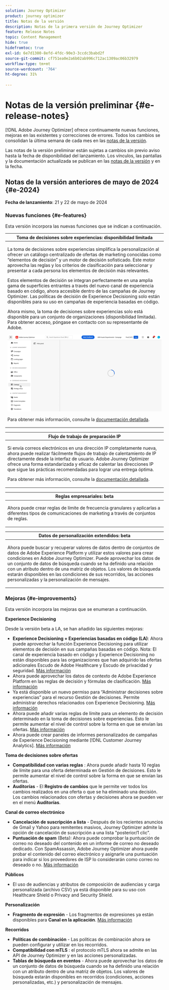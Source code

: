 ```yaml
---
solution: Journey Optimizer
product: journey optimizer
title: Notas de la versión
description: Notas de la primera versión de Journey Optimizer
feature: Release Notes
topic: Content Management
hide: true
hidefromtoc: true
exl-id: 6e7d1300-8efd-4fdc-90e3-3ccdc3babd2f
source-git-commit: cf751ea0e2a6b02ab996c712ac1309ac06b32979
workflow-type: tm+mt
source-wordcount: '764'
ht-degree: 31%

---
```


# Notas de la versión preliminar {#e-release-notes}

[!DNL Adobe Journey Optimizer] ofrece continuamente nuevas funciones, mejoras en las existentes y correcciones de errores. Todos los cambios se consolidan la última semana de cada mes en las [notas de la versión](release-notes.md).

Las notas de la versión preliminar están sujetas a cambios sin previo aviso hasta la fecha de disponibilidad del lanzamiento. Los vínculos, las pantallas y la documentación actualizada se publican en las [notas de la versión](release-notes.md) y en la fecha.

## Notas de la versión anteriores de mayo de 2024 {#e-2024}

**Fecha de lanzamiento**: 21 y 22 de mayo de 2024

### Nuevas funciones {#e-features}

Esta versión incorpora las nuevas funciones que se indican a continuación.


<table>
<thead>
<tr>
<th><strong>Toma de decisiones sobre experiencias: disponibilidad limitada</strong><br/></th>
</tr>
</thead>
<tbody>
<tr>
<td>
<p>La toma de decisiones sobre experiencias simplifica la personalización al ofrecer un catálogo centralizado de ofertas de marketing conocidas como “elementos de decisión” y un motor de decisión sofisticado. Este motor aprovecha las reglas y los criterios de clasificación para seleccionar y presentar a cada persona los elementos de decisión más relevantes.</p>
<p>Estos elementos de decisión se integran perfectamente en una amplia gama de superficies entrantes a través del nuevo canal de experiencia basado en código, ahora accesible dentro de las campañas de Journey Optimizer. Las políticas de decisión de Experience Decisioning solo están disponibles para su uso en campañas de experiencia basadas en código.</p>
<p>Ahora mismo, la toma de decisiones sobre experiencias solo está disponible para un conjunto de organizaciones (disponibilidad limitada). Para obtener acceso, póngase en contacto con su representante de Adobe.</p>
<img src="assets/do-not-localize/gif-exd.gif"/>
<p>Para obtener más información, consulte la <a href="../experience-decisioning/gs-experience-decisioning.md">documentación detallada</a>.</p>
</td>
</tr>
</tbody>
</table>


<table>
<thead>
<tr>
<th><strong>Flujo de trabajo de preparación IP</strong><br/></th>
</tr>
</thead>
<tbody>
<tr>
<td>
<p>Si envía correos electrónicos en una dirección IP completamente nueva, ahora puede realizar fácilmente flujos de trabajo de calentamiento de IP directamente desde la interfaz de usuario. Adobe Journey Optimizer ofrece una forma estandarizada y eficaz de calentar las direcciones IP que sigue las prácticas recomendadas para lograr una entrega óptima.</p>
<p>Para obtener más información, consulte la <a href="../configuration/ip-warmup-gs.md">documentación detallada</a>.</p>
</td>
</tr>
</tbody>
</table>

<table>
<thead>
<tr>
<th><strong>Reglas empresariales: beta</strong><br/></th>
</tr>
</thead>
<tbody>
<tr>
<td>
<p>Ahora puede crear reglas de límite de frecuencia granulares y aplicarlas a diferentes tipos de comunicaciones de marketing a través de conjuntos de reglas. </p>
</td>
</tr>
</tbody>
</table>


<table>
<thead>
<tr>
<th><strong>Datos de personalización extendidos: beta</strong><br/></th>
</tr>
</thead>
<tbody>
<tr>
<td>
<p>Ahora puede buscar y recuperar valores de datos dentro de conjuntos de datos de Adobe Experience Platform y utilizar estos valores para crear condiciones en Adobe Journey Optimizer. Puede aprovechar los datos de un conjunto de datos de búsqueda cuando se ha definido una relación con un atributo dentro de una matriz de objetos. Los valores de búsqueda estarán disponibles en las condiciones de sus recorridos, las acciones personalizadas y la personalización de mensajes.</p>
</td>
</tr>
</tbody>
</table>

### Mejoras {#e-improvements}

Esta versión incorpora las mejoras que se enumeran a continuación.

**Experience Decisioning**

Desde la versión beta a LA, se han añadido las siguientes mejoras:

* **Experience Decisioning + Experiencias basadas en código (LA)**: Ahora puede aprovechar la función Experience Decisioning para utilizar elementos de decisión en sus campañas basadas en código. Nota: El canal de experiencia basado en código y Experience Decisioning no están disponibles para las organizaciones que han adquirido las ofertas adicionales Escudo de Adobe Healthcare y Escudo de privacidad y seguridad. [Más información](../code-based/get-started-code-based.md)
* Ahora puede aprovechar los datos de contexto de Adobe Experience Platform en las reglas de decisión y fórmulas de clasificación. [Más información](../experience-decisioning/context-data.md)
* Ya está disponible un nuevo permiso para “Administrar decisiones sobre experiencias” para el recurso Gestión de decisiones. Permite administrar derechos relacionados con Experience Decisioning. [Más información](../experience-decisioning/gs-experience-decisioning.md)
* Ahora puede añadir varias reglas de límite para un elemento de decisión determinado en la toma de decisiones sobre experiencias. Esto le permite aumentar el nivel de control sobre la forma en que se envían las ofertas. [Más información](../experience-decisioning/items.md#capping)
* Ahora puede crear paneles de informes personalizados de campañas de Experience Decisioning mediante [!DNL Customer Journey Analytics]. [Más información](../experience-decisioning/cja-reporting.md)


**Toma de decisiones sobre ofertas**

* **Compatibilidad con varias reglas** : Ahora puede añadir hasta 10 reglas de límite para una oferta determinada en Gestión de decisiones. Esto le permite aumentar el nivel de control sobre la forma en que se envían las ofertas.
* **Auditorías** - El **Registro de cambios** que le permite ver todos los cambios realizados en una oferta o que se ha eliminado una decisión. Los cambios relacionados con ofertas y decisiones ahora se pueden ver en el menú **Auditorías**.


**Canal de correo electrónico**

* **Cancelación de suscripción a lista** - Después de los recientes anuncios de Gmail y Yahoo para remitentes masivos, Journey Optimizer admite la opción de cancelación de suscripción a una lista &quot;posterior/1 clic&quot;.
* **Puntuación de spam** (Beta): Ahora puede comprobar la puntuación de correo no deseado del contenido en un informe de correo no deseado dedicado. Con SpamAssassin, Adobe Journey Optimizer ahora puede probar el contenido del correo electrónico y asignarle una puntuación para indicar si los proveedores de ISP lo considerarán como correo no deseado o no. [Más información](../content-management/spam-report.md)


**Públicos**

* El uso de audiencias y atributos de composición de audiencias y carga personalizada (archivo CSV) ya está disponible para su uso con Healthcare Shield o Privacy and Security Shield.

**Personalización**

* **Fragmento de expresión** - Los fragmentos de expresiones ya están disponibles para **Canal en la aplicación**. [Más información](../personalization/use-expression-fragments.md)

**Recorridos**

* **Políticas de combinación** - Las políticas de combinación ahora se pueden configurar y utilizar en los recorridos.
* **Compatibilidad con mTLS** : el protocolo mTLS ahora se admite en las API de Journey Optimizer y en las acciones personalizadas.
* **Tablas de búsqueda en eventos** - Ahora puede aprovechar los datos de un conjunto de datos de búsqueda cuando se ha definido una relación con un atributo dentro de una matriz de objetos. Los valores de búsqueda estarán disponibles en recorridos (condiciones, acciones personalizadas, etc.) y personalización de mensajes.
